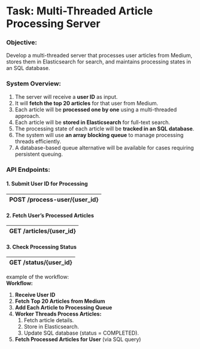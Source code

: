 # Task: Multi-Threaded Article Processing Server

### Objective:

Develop a multi-threaded server that processes user articles from Medium, stores them in Elasticsearch for search, and maintains processing states in an SQL database.

### System Overview:

1. The server will receive a **user ID** as input.  
2. It will **fetch the top 20 articles** for that user from Medium.  
3. Each article will be **processed one by one** using a multi-threaded approach.  
4. Each article will be **stored in Elasticsearch** for full-text search.  
5. The processing state of each article will be **tracked in an SQL database**.  
6. The system will use **an array blocking queue** to manage processing threads efficiently.  
7. A database-based queue alternative will be available for cases requiring persistent queuing.

### API Endpoints:

#### 1\. Submit User ID for Processing

|  POST /process-user/{user\_id}  |
| :---- |

#### 2\. Fetch User’s Processed Articles

|  GET /articles/{user\_id}  |
| :---- |

#### 3\. Check Processing Status

|  GET /status/{user\_id}  |
| :---- |

example of the workflow:  
 **Workflow:**

1. **Receive User ID**  
2. **Fetch Top 20 Articles from Medium**  
3. **Add Each Article to Processing Queue**  
4. **Worker Threads Process Articles:**  
   1. Fetch article details.  
   2. Store in Elasticsearch.  
   3. Update SQL database (status \= COMPLETED).  
5. **Fetch Processed Articles for User** (via SQL query)

